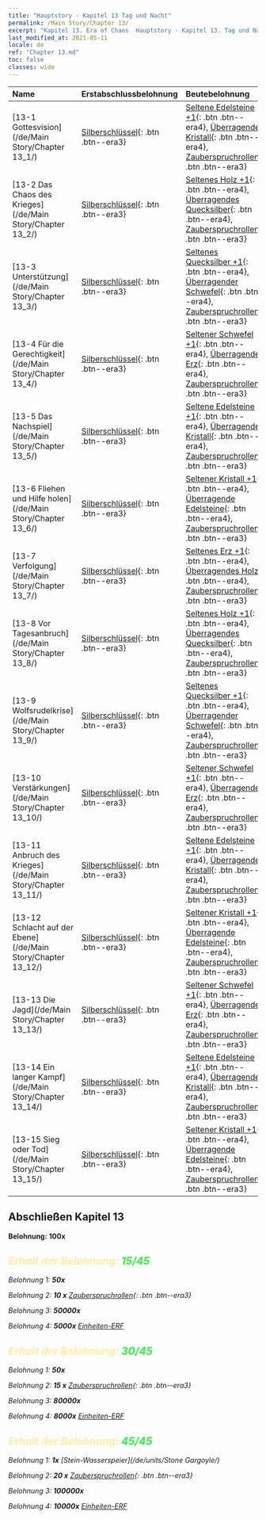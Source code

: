 ```yaml
---
title: "Hauptstory - Kapitel 13 Tag und Nacht"
permalink: /Main Story/Chapter 13/
excerpt: "Kapitel 13. Era of Chaos  Hauptstory - Kapitel 13. Tag und Nacht"
last_modified_at: 2021-05-11
locale: de
ref: "Chapter 13.md"
toc: false
classes: wide
---
```


  | Name |  Erstabschlussbelohnung | Beutebelohnung |
  |:------------|:------------|:------------| 
  | [13-1 Gottesvision](/de/Main Story/Chapter 13_1/) | [Silberschlüssel](/ItemsDE/con_693/){: .btn .btn--era3} | [Seltene Edelsteine +1](/ItemsDE/mat_44/){: .btn .btn--era4}, [Überragender Kristall](/ItemsDE/mat_38/){: .btn .btn--era4}, [Zauberspruchrollen](/ItemsDE/con_694/){: .btn .btn--era3} |
  | [13-2 Das Chaos des Krieges](/de/Main Story/Chapter 13_2/) | [Silberschlüssel](/ItemsDE/con_693/){: .btn .btn--era3} | [Seltenes Holz +1](/ItemsDE/mat_41/){: .btn .btn--era4}, [Überragendes Quecksilber](/ItemsDE/mat_35/){: .btn .btn--era4}, [Zauberspruchrollen](/ItemsDE/con_694/){: .btn .btn--era3} |
  | [13-3 Unterstützung](/de/Main Story/Chapter 13_3/) | [Silberschlüssel](/ItemsDE/con_693/){: .btn .btn--era3} | [Seltenes Quecksilber +1](/ItemsDE/mat_42/){: .btn .btn--era4}, [Überragender Schwefel](/ItemsDE/mat_36/){: .btn .btn--era4}, [Zauberspruchrollen](/ItemsDE/con_694/){: .btn .btn--era3} |
  | [13-4 Für die Gerechtigkeit](/de/Main Story/Chapter 13_4/) | [Silberschlüssel](/ItemsDE/con_693/){: .btn .btn--era3} | [Seltener Schwefel +1](/ItemsDE/mat_43/){: .btn .btn--era4}, [Überragendes Erz](/ItemsDE/mat_33/){: .btn .btn--era4}, [Zauberspruchrollen](/ItemsDE/con_694/){: .btn .btn--era3} |
  | [13-5 Das Nachspiel](/de/Main Story/Chapter 13_5/) | [Silberschlüssel](/ItemsDE/con_693/){: .btn .btn--era3} | [Seltene Edelsteine +1](/ItemsDE/mat_44/){: .btn .btn--era4}, [Überragender Kristall](/ItemsDE/mat_38/){: .btn .btn--era4}, [Zauberspruchrollen](/ItemsDE/con_694/){: .btn .btn--era3} |
  | [13-6 Fliehen und Hilfe holen](/de/Main Story/Chapter 13_6/) | [Silberschlüssel](/ItemsDE/con_693/){: .btn .btn--era3} | [Seltener Kristall +1](/ItemsDE/mat_45/){: .btn .btn--era4}, [Überragende Edelsteine](/ItemsDE/mat_37/){: .btn .btn--era4}, [Zauberspruchrollen](/ItemsDE/con_694/){: .btn .btn--era3} |
  | [13-7 Verfolgung](/de/Main Story/Chapter 13_7/) | [Silberschlüssel](/ItemsDE/con_693/){: .btn .btn--era3} | [Seltenes Erz +1](/ItemsDE/mat_40/){: .btn .btn--era4}, [Überragendes Holz](/ItemsDE/mat_34/){: .btn .btn--era4}, [Zauberspruchrollen](/ItemsDE/con_694/){: .btn .btn--era3} |
  | [13-8 Vor Tagesanbruch](/de/Main Story/Chapter 13_8/) | [Silberschlüssel](/ItemsDE/con_693/){: .btn .btn--era3} | [Seltenes Holz +1](/ItemsDE/mat_41/){: .btn .btn--era4}, [Überragendes Quecksilber](/ItemsDE/mat_35/){: .btn .btn--era4}, [Zauberspruchrollen](/ItemsDE/con_694/){: .btn .btn--era3} |
  | [13-9 Wolfsrudelkrise](/de/Main Story/Chapter 13_9/) | [Silberschlüssel](/ItemsDE/con_693/){: .btn .btn--era3} | [Seltenes Quecksilber +1](/ItemsDE/mat_42/){: .btn .btn--era4}, [Überragender Schwefel](/ItemsDE/mat_36/){: .btn .btn--era4}, [Zauberspruchrollen](/ItemsDE/con_694/){: .btn .btn--era3} |
  | [13-10 Verstärkungen](/de/Main Story/Chapter 13_10/) | [Silberschlüssel](/ItemsDE/con_693/){: .btn .btn--era3} | [Seltener Schwefel +1](/ItemsDE/mat_43/){: .btn .btn--era4}, [Überragendes Erz](/ItemsDE/mat_33/){: .btn .btn--era4}, [Zauberspruchrollen](/ItemsDE/con_694/){: .btn .btn--era3} |
  | [13-11 Anbruch des Krieges](/de/Main Story/Chapter 13_11/) | [Silberschlüssel](/ItemsDE/con_693/){: .btn .btn--era3} | [Seltene Edelsteine +1](/ItemsDE/mat_44/){: .btn .btn--era4}, [Überragender Kristall](/ItemsDE/mat_38/){: .btn .btn--era4}, [Zauberspruchrollen](/ItemsDE/con_694/){: .btn .btn--era3} |
  | [13-12 Schlacht auf der Ebene](/de/Main Story/Chapter 13_12/) | [Silberschlüssel](/ItemsDE/con_693/){: .btn .btn--era3} | [Seltener Kristall +1](/ItemsDE/mat_45/){: .btn .btn--era4}, [Überragende Edelsteine](/ItemsDE/mat_37/){: .btn .btn--era4}, [Zauberspruchrollen](/ItemsDE/con_694/){: .btn .btn--era3} |
  | [13-13 Die Jagd](/de/Main Story/Chapter 13_13/) | [Silberschlüssel](/ItemsDE/con_693/){: .btn .btn--era3} | [Seltener Schwefel +1](/ItemsDE/mat_43/){: .btn .btn--era4}, [Überragendes Erz](/ItemsDE/mat_33/){: .btn .btn--era4}, [Zauberspruchrollen](/ItemsDE/con_694/){: .btn .btn--era3} |
  | [13-14 Ein langer Kampf](/de/Main Story/Chapter 13_14/) | [Silberschlüssel](/ItemsDE/con_693/){: .btn .btn--era3} | [Seltene Edelsteine +1](/ItemsDE/mat_44/){: .btn .btn--era4}, [Überragender Kristall](/ItemsDE/mat_38/){: .btn .btn--era4}, [Zauberspruchrollen](/ItemsDE/con_694/){: .btn .btn--era3} |
  | [13-15 Sieg oder Tod](/de/Main Story/Chapter 13_15/) | [Silberschlüssel](/ItemsDE/con_693/){: .btn .btn--era3} | [Seltener Kristall +1](/ItemsDE/mat_45/){: .btn .btn--era4}, [Überragende Edelsteine](/ItemsDE/mat_37/){: .btn .btn--era4}, [Zauberspruchrollen](/ItemsDE/con_694/){: .btn .btn--era3} |


## Abschließen Kapitel 13

 **Belohnung:**  **100x** <i class="fas fa-gem"/>



## <span style="color: #ffeea0">Erhalt der Belohnung: </span><span style="color: #27f73a">15/45</span>

 Belohnung 1:  **50x** <i class="fas fa-gem"/>

 Belohnung 2: **10 x** [Zauberspruchrollen](/ItemsDE/con_694/){: .btn .btn--era3}

 Belohnung 3:  **50000x** <i class="fas fa-coins"/>

 Belohnung 4:  **5000x** [Einheiten-ERF](/ItemsDE/con_902/)



## <span style="color: #ffeea0">Erhalt der Belohnung: </span><span style="color: #27f73a">30/45</span>

 Belohnung 1:  **50x** <i class="fas fa-gem"/>

 Belohnung 2: **15 x** [Zauberspruchrollen](/ItemsDE/con_694/){: .btn .btn--era3}

 Belohnung 3:  **80000x** <i class="fas fa-coins"/>

 Belohnung 4:  **8000x** [Einheiten-ERF](/ItemsDE/con_902/)



## <span style="color: #ffeea0">Erhalt der Belohnung: </span><span style="color: #27f73a">45/45</span>

 Belohnung 1:  **1x** [Stein-Wasserspeier](/de/units/Stone Gargoyle/)

 Belohnung 2: **20 x** [Zauberspruchrollen](/ItemsDE/con_694/){: .btn .btn--era3}

 Belohnung 3:  **100000x** <i class="fas fa-coins"/>

 Belohnung 4:  **10000x** [Einheiten-ERF](/ItemsDE/con_902/)

